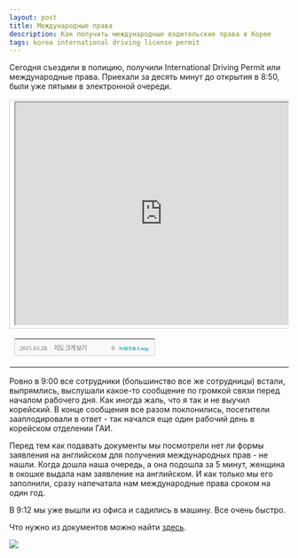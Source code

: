 ```yaml
---
layout: post
title: Международные права
description: Как получить международные водительские права в Корее
tags: korea international driving license permit
---
```


Сегодня съездили в полицию, получили International Driving Permit или международные права.
Приехали за десять минут до открытия в 8:50, были уже пятыми в электронной очереди.

<table cellpadding="0" cellspacing="0" width="530"> <tr> <td style="border:1px solid #cecece;"><iframe src="http://map.naver.com/outpage/showStreetPanorama.nhn?id=8R%2BkPAN%2F5c2EgOvMUoq0uA%3D%3D&type=3&tilt=-4&pan=-37.72&fov=120&poi=off&sky=on&pointX=127.108827&pointY=37.28912&pointZ=0" width="530" height="400"></iframe></td> </tr> <tr> <td>  <table cellpadding="0" cellspacing="0" width="100%">  <tr>  <td height="30" bgcolor="#f9f9f9" align="left" style="padding-left:9px; border-left:1px solid #cecece; border-bottom:1px solid #cecece;">   <span style="font-family: tahoma; font-size: 11px; color:#666;">2015.03.28</span>&nbsp;<span style="font-size: 11px; color:#e5e5e5;">|</span>&nbsp;<a style="font-family: dotum,sans-serif; font-size: 11px; color:#666; text-decoration: none; letter-spacing: -1px;" href="http://map.naver.com/?menu=location&mapMode=0&lat=37.2891203&lng=127.1088268&dlevel=11&vrpanotype=3&vrpanoid=8R%2BkPAN%2F5c2EgOvMUoq0uA%3D%3D&vrpanopan=-37.72&vrpanotilt=-4&vrpanofov=120&vrpanolat=37.28912&vrpanolng=127.108827&street=on&vrpanosky=on&vrpanopoi=off&rpanel=n-f&enc=b64" target="_blank">지도 크게 보기</a>  </td>  <td width="98" bgcolor="#f9f9f9" align="right" style="text-align:right; padding-right:9px; border-right:1px solid #cecece; border-bottom:1px solid #cecece;">   <span style="float:right;"><span style="font-size:9px; font-family:Verdana, sans-serif; color:#444;">&copy;&nbsp;</span>&nbsp;<a style="font-family:tahoma; font-size:9px; font-weight:bold; color:#009bc8; text-decoration:none;" href="http://www.nhncorp.com" target="_blank">NAVER Corp.</a></span>  </td>  </tr>  </table> </td> </tr> </table>

Ровно в 9:00 все сотрудники (большинство все же сотрудницы) встали, выпрямлись, выслушали
какое-то сообщение по громкой связи перед началом рабочего дня. Как иногда жаль, что я так и не выучил
корейский. В конце сообщения все разом поклонились, посетители зааплодировали в ответ - так
начался еще один рабочий день в корейском отделении ГАИ.

Перед тем как подавать документы мы посмотрели нет ли формы заявления на английском для
получения международных прав - не нашли. Когда дошла наша очередь, а она подошла за 5 минут,
женщина в окошке выдала нам заявление на английском. И как только мы его заполнили, сразу
напечатала нам международные права сроком на один год.

В 9:12 мы уже вышли из офиса и садились в машину. Все очень быстро.

Что нужно из документов можно найти [здесь](http://dl.koroad.or.kr/license/en/sub/interLic.jsp).

<img src="http://i.imgur.com/ybhv0ikl.jpg" class="img-responsive img-thumbnail">